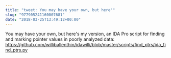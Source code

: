 ```yaml
---
title: "tweet: You may have your own, but here'"
slug: "977905241160007681"
date: "2018-03-25T13:49:12+00:00"
---
```

You may have your own, but here's my version, an IDA Pro script for finding and marking pointer values in poorly analyzed data: https://github.com/williballenthin/idawilli/blob/master/scripts/find_ptrs/ida_find_ptrs.py